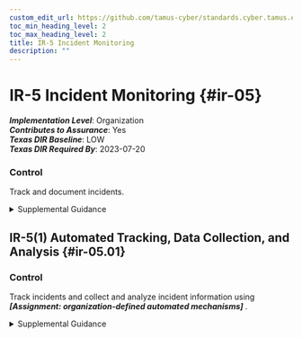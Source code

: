 ```yaml
---
custom_edit_url: https://github.com/tamus-cyber/standards.cyber.tamus.edu/tree/main/static/content/tamus.edu/TAMUS_profile.xml
toc_min_heading_level: 2
toc_max_heading_level: 2
title: IR-5 Incident Monitoring
description: ""
---
```


# IR-5 Incident Monitoring {#ir-05}

_**Implementation Level**_: Organization\
_**Contributes to Assurance**_: Yes\
_**Texas DIR Baseline**_: LOW\
_**Texas DIR Required By**_: 2023-07-20

### Control

Track and document incidents.

<details>
  <summary>Supplemental Guidance</summary>

Documenting incidents includes maintaining records about each incident, the status of the incident, and other pertinent information necessary for forensics as well as evaluating incident details, trends, and handling. Incident information can be obtained from a variety of sources, including network monitoring, incident reports, incident response teams, user complaints, supply chain partners, audit monitoring, physical access monitoring, and user and administrator reports. <a xmlns="http://csrc.nist.gov/ns/oscal/1.0" href="#ir-4">IR-4</a> provides information on the types of incidents that are appropriate for monitoring.

</details>

## IR-5(1) Automated Tracking, Data Collection, and Analysis {#ir-05.01}

### Control

Track incidents and collect and analyze incident information using <strong> <em>[Assignment: organization-defined automated mechanisms]</em> </strong>.

<details>
  <summary>Supplemental Guidance</summary>

Automated mechanisms for tracking incidents and collecting and analyzing incident information include Computer Incident Response Centers or other electronic databases of incidents and network monitoring devices.

</details>

